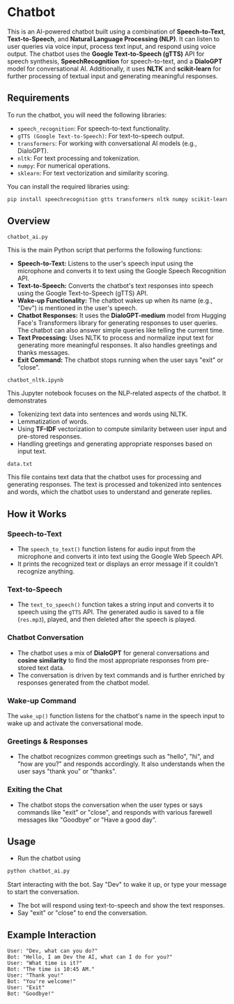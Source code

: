 # Chatbot

This is an AI-powered chatbot built using a combination of **Speech-to-Text**, **Text-to-Speech**, and **Natural Language Processing (NLP)**. It can listen to user queries via voice input, process text input, and respond using voice output. The chatbot uses the **Google Text-to-Speech (gTTS)** API for speech synthesis, **SpeechRecognition** for speech-to-text, and a **DialoGPT** model for conversational AI. Additionally, it uses **NLTK** and **scikit-learn** for further processing of textual input and generating meaningful responses.

## Requirements
To run the chatbot, you will need the following libraries:

- `speech_recognition`: For speech-to-text functionality.
- `gTTS (Google Text-to-Speech)`: For text-to-speech output.
- `transformers`: For working with conversational AI models (e.g., DialoGPT).
- `nltk`: For text processing and tokenization.
- `numpy`: For numerical operations.
- `sklearn`: For text vectorization and similarity scoring.

You can install the required libraries using:
```bash
pip install speechrecognition gtts transformers nltk numpy scikit-learn
```

## Overview

`chatbot_ai.py`

This is the main Python script that performs the following functions:
- **Speech-to-Text:** Listens to the user's speech input using the microphone and converts it to text using the Google Speech Recognition API.
- **Text-to-Speech:** Converts the chatbot's text responses into speech using the Google Text-to-Speech (gTTS) API.
- **Wake-up Functionality:** The chatbot wakes up when its name (e.g., "Dev") is mentioned in the user's speech.
- **Chatbot Responses:** It uses the **DialoGPT-medium** model from Hugging Face's Transformers library for generating responses to user queries. The chatbot can also answer simple queries like telling the current time.
- **Text Processing:** Uses NLTK to process and normalize input text for generating more meaningful responses. It also handles greetings and thanks messages.
- **Exit Command:** The chatbot stops running when the user says "exit" or "close".

`chatbot_nltk.ipynb`

This Jupyter notebook focuses on the NLP-related aspects of the chatbot. It demonstrates
- Tokenizing text data into sentences and words using NLTK.
- Lemmatization of words.
- Using **TF-IDF** vectorization to compute similarity between user input and pre-stored responses.
- Handling greetings and generating appropriate responses based on input text.

`data.txt`

This file contains text data that the chatbot uses for processing and generating responses. The text is processed and tokenized into sentences and words, which the chatbot uses to understand and generate replies.

## How it Works
### Speech-to-Text
- The `speech_to_text()` function listens for audio input from the microphone and converts it into text using the Google Web Speech API.
- It prints the recognized text or displays an error message if it couldn't recognize anything.
### Text-to-Speech
- The `text_to_speech()` function takes a string input and converts it to speech using the `gTTS` API. The generated audio is saved to a file (`res.mp3`), played, and then deleted after the speech is played.
### Chatbot Conversation
- The chatbot uses a mix of **DialoGPT** for general conversations and **cosine similarity** to find the most appropriate responses from pre-stored text data.
- The conversation is driven by text commands and is further enriched by responses generated from the chatbot model.
### Wake-up Command
The `wake_up()` function listens for the chatbot's name in the speech input to wake up and activate the conversational mode.
### Greetings & Responses
- The chatbot recognizes common greetings such as "hello", "hi", and "how are you?" and responds accordingly. It also understands when the user says "thank you" or "thanks".
### Exiting the Chat
- The chatbot stops the conversation when the user types or says commands like "exit" or "close", and responds with various farewell messages like "Goodbye" or "Have a good day".

## Usage
- Run the chatbot using
``` bash
python chatbot_ai.py
```
Start interacting with the bot. Say "Dev" to wake it up, or type your message to start the conversation.
- The bot will respond using text-to-speech and show the text responses.
- Say "exit" or "close" to end the conversation.


## Example Interaction
```vbnet
User: "Dev, what can you do?"
Bot: "Hello, I am Dev the AI, what can I do for you?"
User: "What time is it?"
Bot: "The time is 10:45 AM."
User: "Thank you!"
Bot: "You're welcome!"
User: "Exit"
Bot: "Goodbye!"
```
